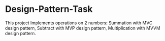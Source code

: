 # Design-Pattern-Task
This project Implements operations on 2 numbers:  Summation with MVC design pattern, Subtract with MVP design pattern, Multiplication with MVVM design pattern.
